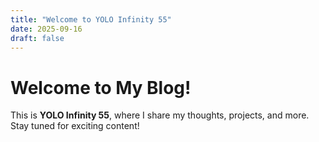 ```yaml
---
title: "Welcome to YOLO Infinity 55"
date: 2025-09-16
draft: false
---
```

# Welcome to My Blog!
This is **YOLO Infinity 55**, where I share my thoughts, projects, and more. Stay tuned for exciting content!